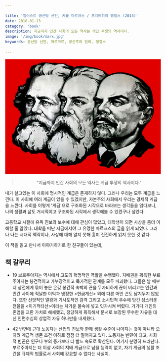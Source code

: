```yaml
---

title: '일러스트 공산당 선언, 카를 마르크스 / 프리드히리 엥겔스 (2015)'
date: 2018-01-13
category: 'book'
description: 지금까지 인간 사회의 모든 역사는 게급 투쟁의 역사이다.
image: '/img/book/marx.jpg'
keywords: 공산당 선언, 마르크르, 공산주의 원리, 엥겔스

--- 
```


<p align="center"><img src="/img/book/marx.jpg" src="marx"></p>

> <center>"지금까지 인간 사회의 모든 역사는 게급 투쟁의 역사이다."</center>

내가 살고있는 이 사회에 명시적인 계급은 존재하지 않다. 그러나 우리는 모두 계급을 느낀다. 이 사회에 여러 계급이 있을 수 있겠지만, 자본주의 사회에서 우리는 경제적 계급을 느낀다. 사회를 이렇게 '계급'으로 구조화된 시각으로 바라보는 생각들을 읽다보니, 나의 생활과 삶도 거시적이고 구조화된 시각에서 생각해볼 수 있겠구나 싶었다.

고등학교 시절에 유독 진보와 보수에 대해 관심이 많았고, 대학생이 되면 사상을 좀더 이해할 줄 알았다. 대학을 떠난 지금에서야 그 유명한 마르크스의 글을 읽게 되었다. 그러나 나는 시대적 맥락이나, 사상에 대해 알지 못해 흥미 진진하게 읽지 못한 것 같다.

이 책을 읽고 만나서 이야기하기로 한 친구들이 있는데,

## 책 갈무리 

- 19 브르주아지는 역사에서 고도의 혁명적인 역할을 수행했다. 지배권을 획득한 부르주아지는 봉건적이고 가부장적이고 목가적인 관계를 모두 파괴했다. 그들은 날 때부터 상전에게 묶어 놓은 온갖 봉건적 속박의 끈을 무자비하게 끊어 버리고는 인간과 인간 사이에 적날한 이익과 냉정한 <현금계산> 외에 다른 어떤 끈도 남겨두지 않았다. 또한 신앙적인 열광과 기사도적인 감격 그리고 소시민적 우수에 담긴 성스러운 전율을 <이기적타산>이라는 차가운 물속에 넣고 잇가시켜 버렸다. 거기다 개인의 존엄을 교환 가치로 해체했고, 정당하게 획득해서 문서로 보장된 무수한 자유들 대신 인면수심의 상업적 자유 하나만을 내세웠다.

- 42 반면에 근대 노동자는 산업의 진보와 한께 생활 수준이 나아지는 것이 아니라 오히려 계급적 생존 조건 이하로 점점 더 떨어지고 있다. 노동자는 빈민이 되고, 사회적 빈곤은 인구나 부의 증가보다 더 빨느 속도로 확산된다. 여기서 분명히 드러난다. 부르주아지는 더 이상 사회의 지배 계급으로 남을 능력이 없고, 자기 계급의 생활 조건을 규제적 법률로서 사회에 강요할 수 없다는 사실이.

